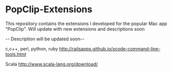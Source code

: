 # PopClip-Extensions

This repository contains the extensions I developed for the popular Mac app "PopClip". Will update with new extensions and descriptions soon

-- Description will be updated soon--

c,c++, perl, python, ruby
http://railsapps.github.io/xcode-command-line-tools.html

Scala
http://www.scala-lang.org/download/
